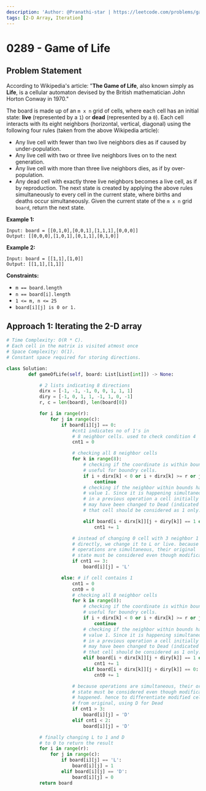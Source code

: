 ```yaml
---
description: 'Author: @Pranathi-star | https://leetcode.com/problems/game-of-life/'
tags: [2-D Array, Iteration]
---
```


# 0289 - Game of Life

## Problem Statement

According to Wikipedia's article: "**The Game of Life**, also known simply as **Life**, is a cellular automaton devised by the British mathematician John Horton Conway in 1970."

The board is made up of an `m x n` grid of cells, where each cell has an initial state: **live** (represented by a `1`) or **dead** (represented by a `0`). Each cell interacts with its eight neighbors (horizontal, vertical, diagonal) using the following four rules (taken from the above Wikipedia article):

- Any live cell with fewer than two live neighbors dies as if caused by under-population.
- Any live cell with two or three live neighbors lives on to the next generation.
- Any live cell with more than three live neighbors dies, as if by over-population.
- Any dead cell with exactly three live neighbors becomes a live cell, as if by reproduction.
The next state is created by applying the above rules simultaneously to every cell in the current state, where births and deaths occur simultaneously. Given the current state of the `m x n` grid `board`, return the next state.

**Example 1:**

```
Input: board = [[0,1,0],[0,0,1],[1,1,1],[0,0,0]]
Output: [[0,0,0],[1,0,1],[0,1,1],[0,1,0]]
```

**Example 2:**

```
Input: board = [[1,1],[1,0]]
Output: [[1,1],[1,1]]
```


**Constraints:**

- `m == board.length`
- `n == board[i].length`
- `1 <= m, n <= 25`
- `board[i][j] is 0 or 1.`

## Approach 1: Iterating the 2-D array

<Tabs>
<TabItem value="py" label="Python">
<SolutionAuthor name="@pranathi_kodich"/>

```py
# Time Complexity: O(R * C). 
# Each cell in the matrix is visited atmost once
# Space Complexity: O(1). 
# Constant space required for storing directions.

class Solution:
		def gameOfLife(self, board: List[List[int]]) -> None:

			# 2 lists indicating 8 directions
			dirx = [-1, -1, -1, 0, 0, 1, 1, 1]
			diry = [-1, 0, 1, 1, -1, 1, 0, -1]
			r, c = len(board), len(board[0])

			for i in range(r):
				for j in range(c):
					if board[i][j] == 0:
						#cnt1 indicates no of 1's in 
                        # 8 neighbor cells. used to check condition 4
						cnt1 = 0

						# checking all 8 neighbor cells
						for k in range(8):
							# checking if the coordinate is within bounds. 
                            # useful for boundry cells.
							if i + dirx[k] < 0 or i + dirx[k] >= r or j + diry[k] < 0 or j + diry[k] >= c:
								continue
							# checking if the neighbor within bounds has 
                            # value 1. Since it is happening simultaneously, 
                            # in a previous operation a cell initially alive 
                            # may have been changed to Dead (indicated by D). 
                            # that cell should be considered as 1 only.

							elif board[i + dirx[k]][j + diry[k]] == 1 or board[i + dirx[k]][j + diry[k]] == 'D':
								cnt1 += 1

						# instead of changing 0 cell with 3 neighbor 1's as 1
                        # directly, we change it to L or live. because 
                        # operations are simultaneous, their original 
                        # state must be considered even though modification happened.
						if cnt1 == 3:
							board[i][j] = 'L'

					else: # if cell contains 1
						cnt1 = 0
						cnt0 = 0
						# checking all 8 neighbor cells
						for k in range(8):
							# checking if the coordinate is within bounds. 
                            # useful for boundry cells.
							if i + dirx[k] < 0 or i + dirx[k] >= r or j + diry[k] < 0 or j + diry[k] >= c:
								continue
							# checking if the neighbor within bounds has 
                            # value 1. Since it is happening simultaneously,
                            # in a previous operation a cell initially alive
                            # may have been changed to Dead (indicated by D). 
                            # that cell should be considered as 1 only.
							elif board[i + dirx[k]][j + diry[k]] == 1 or board[i + dirx[k]][j + diry[k]] == 'D':
								cnt1 += 1
							elif board[i + dirx[k]][j + diry[k]] == 0:
								cnt0 += 1

						# because operations are simultaneous, their original
                        # state must be considered even though modification
                        # happened. hence to differentiate modified cells
                        # from original, using D for Dead 
						if cnt1 > 3:
							board[i][j] = 'D'
						elif cnt1 < 2:
							board[i][j] = 'D'

			# finally changing L to 1 and D 
            # to 0 to return the result
			for i in range(r):
				for j in range(c):
					if board[i][j] == 'L':
						board[i][j] = 1
					elif board[i][j] == 'D':
						board[i][j] = 0
			return board
                        
```

</TabItem>
</Tabs>
